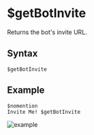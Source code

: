 # $getBotInvite
Returns the bot's invite URL.

## Syntax
```
$getBotInvite
```

## Example
```
$nomention
Invite Me! $getBotInvite
```

![example](https://user-images.githubusercontent.com/69215413/123173097-103d7c00-d44c-11eb-957d-ab79686e24fc.png)
